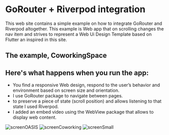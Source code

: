 # GoRouter + Riverpod integration
This web site contains a simple example on how to integrate GoRouter and Riverpod altogether. 
This example is Web app  that on scrolling changes the nav item and strives to represent a Web Ui Design Template  based on Flutter an inspired in this site. 

## The example, CoworkingSpace
## Here's what happens when you run the app: 
- You find a responsive Web design, respond to the user’s behavior and environment based on screen size and orientation.
- I use GoRouter package to navigate between pages.
- to preserve a piece of state (scroll position) and allows listening to that state I used Riverpod.
- I added an embed video using the WebView package  that allows to display web content. 

![screenOASIS](https://github.com/fersilva362/WebConRiverpod/assets/78646102/c0b5b994-3b19-471d-8a8c-05e620a0fec8)
![screenCoworking](https://github.com/fersilva362/WebConRiverpod/assets/78646102/359540ad-d13d-489f-b4c3-4a86c23b7484)
![screenSmall](https://github.com/fersilva362/WebConRiverpod/assets/78646102/25dd7ab5-158b-49be-a310-8d1b79c4de86)

